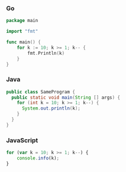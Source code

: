 ### Go
```go
package main

import "fmt"

func main() {
	for k := 10; k >= 1; k-- {
		fmt.Println(k)
	}
}
```
### Java
```java
public class SameProgram {
  public static void main(String [] args) {
    for (int k = 10; k >= 1; k--) {
      System.out.println(k);
    }
  }
}
```

### JavaScript
```javascript
for (var k = 10; k >= 1; k--) {
    console.info(k);
}
```
